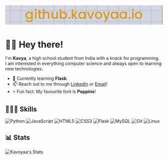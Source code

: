 # [![header](./banner.png)](https://kavoyaa.github.io/)
# 👋🏼 Hey there!
I'm **Kavya**, a high school student from India with a knack for programming.<br>
I am interested in everything computer science and always open to learning new technologies.<br>

- 🌱 Currently learning **Flask**.
- 📫 Reach out to me through [LinkedIn](https://www.linkedin.com/in/kav-pandey) or [Email](mailto:pandeykavya@outlook.com)!
- ⚡ Fun fact: My favourite font is **Poppins**!

<!--
**Kavoyaa/kavoyaa** is a ✨ _special_ ✨ repository because its `README.md` (this file) appears on your GitHub profile.

Here are some ideas to get you started:

- 🔭 I’m currently working on ...
- 🌱 I’m currently learning ...
- 👯 I’m looking to collaborate on ...
- 🤔 I’m looking for help with ...
- 💬 Ask me about ...
- 📫 How to reach me: ...
- 😄 Pronouns: ...
- ⚡ Fun fact: ...
-->

## 🧑🏼‍💻 Skills
![Python]( https://img.shields.io/badge/Python-383838?logo=python)
![JavaScript]( https://img.shields.io/badge/JavaScript-383838?logo=javascript)
![HTML5]( https://img.shields.io/badge/HTML5-383838?logo=html5)
![CSS3]( https://img.shields.io/badge/CSS3-383838?logo=css3)
![Flask]( https://img.shields.io/badge/Flask-383838?logo=flask)
![MySQL]( https://img.shields.io/badge/MySQL-383838?logo=mysql)
![Git]( https://img.shields.io/badge/Git-383838?logo=git)
![Linux]( https://img.shields.io/badge/Linux-383838?logo=linux)

## 📊 Stats
<img src="https://github-readme-stats.vercel.app/api?username=kavoyaa&theme=onedark&show_icons=true&hide_border=true&count_private=true" alt="Kavoyaa's Stats">


